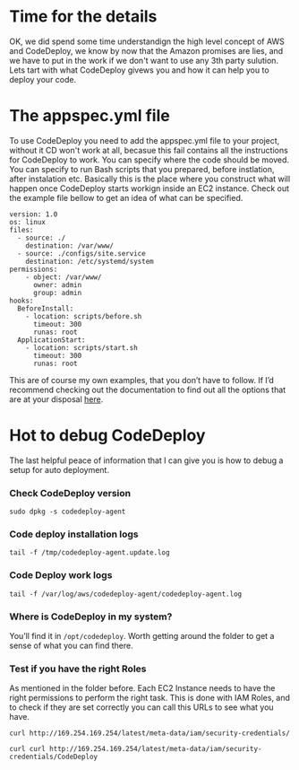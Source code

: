 # Time for the details

OK, we did spend some time understandign the high level concept of AWS and CodeDeploy, we know by now that the Amazon promises are lies, and we have to put in the work if we don't want to use any 3th party sulution. Lets tart with what CodeDeploy givews you and how it can help you to deploy your code.

# The appspec.yml file

To use CodeDeploy you need to add the appspec.yml file to your project, without it CD won't work at all, becasue this fail contains all the instructions for CodeDeploy to work. You can specify where the code should be moved. You can specify to run Bash scripts that you prepared, before instlation, after instalation etc. Basically this is the place where you construct what will happen once CodeDeploy starts workign inside an EC2 instance. Check out the example file bellow to get an idea of what can be specified.

```
version: 1.0
os: linux
files:
  - source: ./
    destination: /var/www/
  - source: ./configs/site.service
    destination: /etc/systemd/system
permissions:
    - object: /var/www/
      owner: admin
      group: admin
hooks:
  BeforeInstall:
    - location: scripts/before.sh
      timeout: 300
      runas: root
  ApplicationStart:
    - location: scripts/start.sh
      timeout: 300
      runas: root
```

This are of course my own examples, that you don’t have to follow. If I’d recommend checking out the documentation to find out all the options that are at your disposal [here](http://docs.aws.amazon.com/codedeploy/latest/userguide/reference-appspec-file.html).

# Hot to debug CodeDeploy

The last helpful peace of information that I can give you is how to debug a setup for auto deployment. 

### Check CodeDeploy version

`sudo dpkg -s codedeploy-agent`

### Code deploy installation logs

`tail -f /tmp/codedeploy-agent.update.log`

### Code Deploy work logs

`tail -f /var/log/aws/codedeploy-agent/codedeploy-agent.log`

### Where is CodeDeploy in my system?

You’ll find it in `/opt/codedeploy`. Worth getting around the folder to get a sense of what you can find there.

### Test if you have the right Roles

As mentioned in the folder before. Each EC2 Instance needs to have the right permissions to perform the right task. This is done with IAM Roles, and to check if they are set correctly you can call this URLs to see what you have.

`curl http://169.254.169.254/latest/meta-data/iam/security-credentials/`

`curl curl http://169.254.169.254/latest/meta-data/iam/security-credentials/CodeDeploy`

